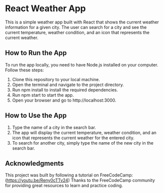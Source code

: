 # React Weather App

This is a simple weather app built with React that shows the current weather information for a given city. The user can search for a city and see the current temperature, weather condition, and an icon that represents the current weather.



## How to Run the App

To run the app locally, you need to have Node.js installed on your computer. Follow these steps:

1. Clone this repository to your local machine.
2. Open the terminal and navigate to the project directory.
3. Run npm install to install the required dependencies.
4. Run npm start to start the app.
5. Open your browser and go to http://localhost:3000.



## How to Use the App

1. Type the name of a city in the search bar.
2. The app will display the current temperature, weather condition, and an icon that represents the current weather for the entered city.
3. To search for another city, simply type the name of the new city in the search bar.



## Acknowledgments

This project was built by following a tutorial on FreeCodeCamp: (https://youtu.be/Reny0cTTv24)
Thanks to the FreeCodeCamp community for providing great resources to learn and practice coding.
